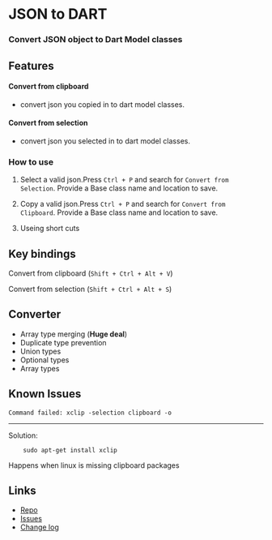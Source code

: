 # JSON to DART

### Convert JSON object to Dart Model classes

## Features

#### Convert from clipboard
- convert json you copied in to dart model classes.

#### Convert from selection
- convert json you selected in to dart model classes.

### How to use
1. Select a valid json.Press `Ctrl + P` and search for `Convert from Selection`. Provide a Base class name and location to save.

2. Copy a valid json.Press `Ctrl + P` and search for `Convert from Clipboard`. Provide a Base class name and location to save.

3. Useing short cuts 

## Key bindings

Convert from clipboard (`Shift + Ctrl + Alt + V`)

Convert from selection (`Shift + Ctrl + Alt + S`)

## Converter

- Array type merging (**Huge deal**)
- Duplicate type prevention
- Union types
- Optional types
- Array types

## Known Issues

`Command failed: xclip -selection clipboard -o`

---

Solution: 

```console
    sudo apt-get install xclip
```

Happens when linux is missing clipboard packages

## Links

- [Repo](https://github.com/hiranthar/Json-to-Dart-Model.git)
- [Issues](https://github.com/hiranthar/Json-to-Dart-Model.git/issues)
- [Change log](https://github.com/hiranthar/Json-to-Dart-Model.git/blob/master/CHANGELOG.md)
